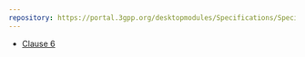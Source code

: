 ```yaml
---
repository: https://portal.3gpp.org/desktopmodules/Specifications/SpecificationDetails.aspx?specificationId=3198
---
```


- [Clause 6](./3GPP%20TS%2037.340%20clause%206.md)
